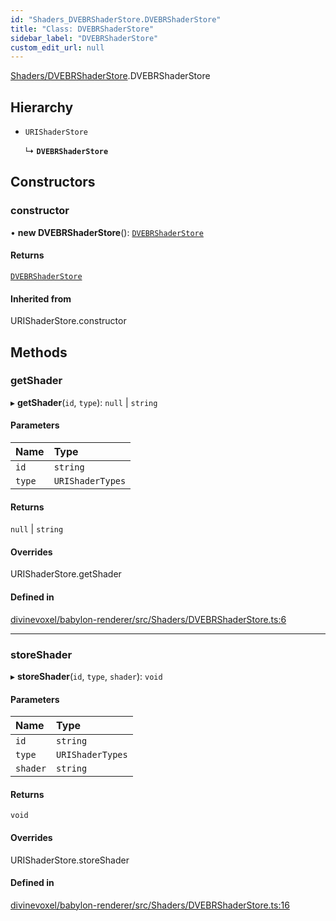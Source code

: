 ```yaml
---
id: "Shaders_DVEBRShaderStore.DVEBRShaderStore"
title: "Class: DVEBRShaderStore"
sidebar_label: "DVEBRShaderStore"
custom_edit_url: null
---
```


[Shaders/DVEBRShaderStore](../modules/Shaders_DVEBRShaderStore.md).DVEBRShaderStore

## Hierarchy

- `URIShaderStore`

  ↳ **`DVEBRShaderStore`**

## Constructors

### constructor

• **new DVEBRShaderStore**(): [`DVEBRShaderStore`](Shaders_DVEBRShaderStore.DVEBRShaderStore.md)

#### Returns

[`DVEBRShaderStore`](Shaders_DVEBRShaderStore.DVEBRShaderStore.md)

#### Inherited from

URIShaderStore.constructor

## Methods

### getShader

▸ **getShader**(`id`, `type`): ``null`` \| `string`

#### Parameters

| Name | Type |
| :------ | :------ |
| `id` | `string` |
| `type` | `URIShaderTypes` |

#### Returns

``null`` \| `string`

#### Overrides

URIShaderStore.getShader

#### Defined in

[divinevoxel/babylon-renderer/src/Shaders/DVEBRShaderStore.ts:6](https://github.com/lucasdamianjohnson/DivineVoxelEngine/blob/596fa7391478620ed460dfb4856ff0a763b91c49/divinevoxel/babylon-renderer/src/Shaders/DVEBRShaderStore.ts#L6)

___

### storeShader

▸ **storeShader**(`id`, `type`, `shader`): `void`

#### Parameters

| Name | Type |
| :------ | :------ |
| `id` | `string` |
| `type` | `URIShaderTypes` |
| `shader` | `string` |

#### Returns

`void`

#### Overrides

URIShaderStore.storeShader

#### Defined in

[divinevoxel/babylon-renderer/src/Shaders/DVEBRShaderStore.ts:16](https://github.com/lucasdamianjohnson/DivineVoxelEngine/blob/596fa7391478620ed460dfb4856ff0a763b91c49/divinevoxel/babylon-renderer/src/Shaders/DVEBRShaderStore.ts#L16)
